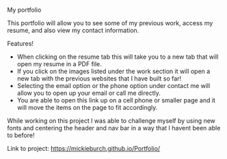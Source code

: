 My portfolio

This portfolio will allow you to see some of my previous work, access my resume, and also view my contact information.

Features!

- When clicking on the resume tab this will take you to a new tab that will open my resume in a PDF file.
- If you click on the images listed under the work section it will open a new tab with the previous websites that I have built so far!
- Selecting the email option or the phone option under contact me will allow you to open up your email or call me directly.
- You are able to open this link up on a cell phone or smaller page and it will move the items on the page to fit accordingly.


While working on this project I was able to challenge myself by using new fonts and centering the header and nav bar in a way that I havent been able to before!



Link to project: https://mickieburch.github.io/Portfolio/
